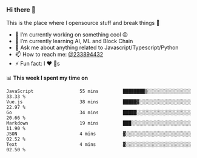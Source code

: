 ### Hi there 👋

<!--
**a233894432/a233894432** is a ✨ _special_ ✨ repository because its `README.md` (this file) appears on your GitHub profile.

Here are some ideas to get you started:

- 🔭 I’m currently working on ...
- 🌱 I’m currently learning ...
- 👯 I’m looking to collaborate on ...
- 🤔 I’m looking for help with ...
- 💬 Ask me about ...
- 📫 How to reach me: ...
- 😄 Pronouns: ...
- ⚡ Fun fact: ...
-->
 
 
This is the place where I opensource stuff and break things :rofl:

- 🔭 I’m currently working on something cool :wink:
- 🌱 I’m currently learning AI, ML and Block Chain
- 💬 Ask me about anything related to Javascript/Typescript/Python
- 📫 How to reach me: [@233894432](https://twitter.com/233894432)
- ⚡ Fun fact: I :heart: :dog:s

📊 **This week I spent my time on**
<!--START_SECTION:waka-->

```text
JavaScript                 55 mins         ████████▒░░░░░░░░░░░░░░░░   33.33 %
Vue.js                     38 mins         █████▓░░░░░░░░░░░░░░░░░░░   22.97 %
Go                         34 mins         █████░░░░░░░░░░░░░░░░░░░░   20.66 %
Markdown                   19 mins         ███░░░░░░░░░░░░░░░░░░░░░░   11.90 %
JSON                       4 mins          ▓░░░░░░░░░░░░░░░░░░░░░░░░   02.52 %
Text                       4 mins          ▓░░░░░░░░░░░░░░░░░░░░░░░░   02.50 %
```

<!--END_SECTION:waka-->
